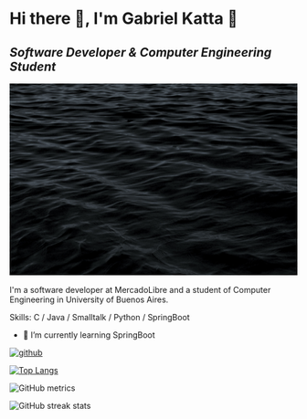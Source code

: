 # Hi there 👋, I'm Gabriel Katta 👾
## *Software Developer & Computer Engineering Student*
![*Software Developer & Computer Engineering Student*](https://github.com/Kttq/Kttq/blob/main/profileBanner.jpg)

I'm a software developer at MercadoLibre and a student of Computer Engineering in University of Buenos Aires.

Skills: C / Java / Smalltalk / Python / SpringBoot

- 🌱 I’m currently learning SpringBoot 


[<img src='https://cdn.jsdelivr.net/npm/simple-icons@3.0.1/icons/github.svg' alt='github' height='40'>](https://github.com/Kttq)  

[![Top Langs](https://github-readme-stats.vercel.app/api/top-langs/?username=Kttq)](https://github.com/anuraghazra/github-readme-stats)

![GitHub metrics](https://metrics.lecoq.io/Kttq)  

![GitHub streak stats](https://github-readme-streak-stats.herokuapp.com/?user=Kttq)  

